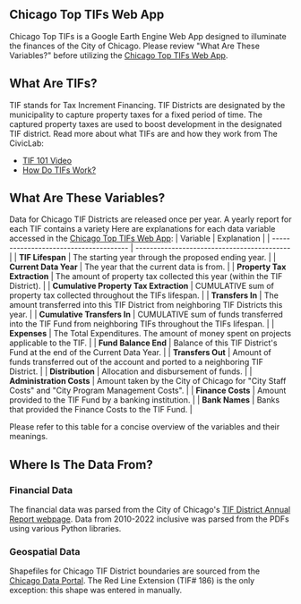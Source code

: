 ## Chicago Top TIFs Web App
Chicago Top TIFs is a Google Earth Engine Web App designed to illuminate the finances of the City of Chicago. Please review "What Are These Variables?" before utilizing the [Chicago Top TIFs Web App](https://wtfineberg.users.earthengine.app/view/toptifs).

## What Are TIFs?
TIF stands for Tax Increment Financing. TIF Districts are designated by the municipality to capture property taxes for a fixed period of time. The captured property taxes are used to boost development in the designated TIF district. Read more about what TIFs are and how they work from The CivicLab:
- [TIF 101 Video](https://www.civiclab.us/tif-101/)
- [How Do TIFs Work?](https://www.civiclab.us/tif_illumination_project/how-do-tifs-work/)

## What Are These Variables?
Data for Chicago TIF Districts are released once per year. A yearly report for each TIF contains a variety 
Here are explanations for each data variable accessed in the [Chicago Top TIFs Web App](https://wtfineberg.users.earthengine.app/view/toptifs):
| Variable                               | Explanation                                 |
| -------------------------------------- | ------------------------------------------- |
| **TIF Lifespan**                       | The starting year through the proposed ending year. |
| **Current Data Year**                  | The year that the current data is from. |
| **Property Tax Extraction**            | The amount of property tax collected this year (within the TIF District). |
| **Cumulative Property Tax Extraction** | CUMULATIVE sum of property tax collected throughout the TIFs lifespan. |
| **Transfers In**                       | The amount transferred into this TIF District from neighboring TIF Districts this year. |
| **Cumulative Transfers In**            | CUMULATIVE sum of funds transferred into the TIF Fund from neighboring TIFs throughout the TIFs lifespan. |
| **Expenses**                           | The Total Expenditures. The amount of money spent on projects applicable to the TIF. |
| **Fund Balance End**                   | Balance of this TIF District's Fund at the end of the Current Data Year.    |
| **Transfers Out**                      | Amount of funds transferred out of the account and ported to a neighboring TIF District. |
| **Distribution**                       | Allocation and disbursement of funds.  |
| **Administration Costs**               | Amount taken by the City of Chicago for "City Staff Costs" and "City Program Management Costs". |
| **Finance Costs**                      | Amount provided to the TIF Fund by a banking institution. |
| **Bank Names**                         | Banks that provided the Finance Costs to the TIF Fund. |

Please refer to this table for a concise overview of the variables and their meanings.

## Where Is The Data From?
### Financial Data
The financial data was parsed from the City of Chicago's [TIF District Annual Report webpage](https://www.chicago.gov/city/en/depts/dcd/supp_info/tif-district-annual-reports-2004-present.html). Data from 2010-2022 inclusive was parsed from the PDFs using various Python libraries.
### Geospatial Data
Shapefiles for Chicago TIF District boundaries are sourced from the [Chicago Data Portal](https://data.cityofchicago.org/browse?q=tif+boundaries&sortBy=last_modified&tags=shapefiles&utf8=%E2%9C%93). The Red Line Extension (TIF# 186) is the only exception: this shape was entered in manually.

